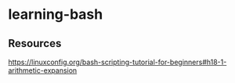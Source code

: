 # learning-bash

## Resources 
https://linuxconfig.org/bash-scripting-tutorial-for-beginners#h18-1-arithmetic-expansion
